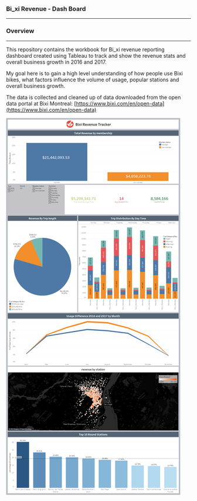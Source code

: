### **Bi_xi  Revenue - Dash Board**
---
###  **Overview**
---
This repository contains the workbook for Bi_xi revenue reporting dashboard created using Tableau to track and show the revenue stats and overall business growth in 2016 and 2017. 

My goal here is to gain a high level understanding of how people use Bixi bikes, what factors influence the volume of usage, popular stations and overall business growth.

The data is collected and cleaned up of data downloaded from the open data portal at Bixi Montreal:  [https://www.bixi.com/en/open-data](https://www.bixi.com/en/open-data)

![dashboard](pic/DashBoard.png)